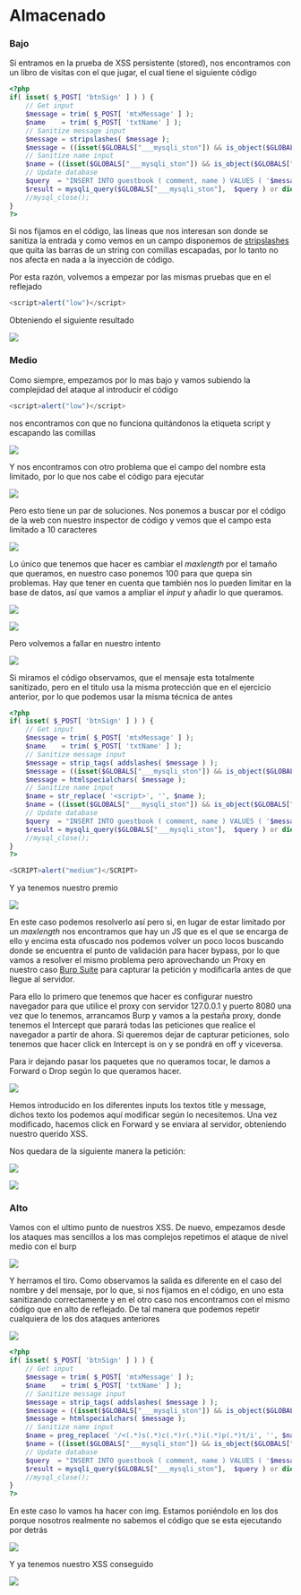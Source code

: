 # Almacenado

### Bajo <a href="#storedlow" id="storedlow"></a>

Si entramos en la prueba de XSS persistente (stored), nos encontramos con un libro de visitas con el que jugar, el cual tiene el siguiente código

```php
<?php
if( isset( $_POST[ 'btnSign' ] ) ) {
    // Get input
    $message = trim( $_POST[ 'mtxMessage' ] );
    $name    = trim( $_POST[ 'txtName' ] );
    // Sanitize message input
    $message = stripslashes( $message );
    $message = ((isset($GLOBALS["___mysqli_ston"]) && is_object($GLOBALS["___mysqli_ston"])) ? mysqli_real_escape_string($GLOBALS["___mysqli_ston"],  $message ) : ((trigger_error("[MySQLConverterToo] Fix the mysql_escape_string() call! This code does not work.", E_USER_ERROR)) ? "" : ""));
    // Sanitize name input
    $name = ((isset($GLOBALS["___mysqli_ston"]) && is_object($GLOBALS["___mysqli_ston"])) ? mysqli_real_escape_string($GLOBALS["___mysqli_ston"],  $name ) : ((trigger_error("[MySQLConverterToo] Fix the mysql_escape_string() call! This code does not work.", E_USER_ERROR)) ? "" : ""));
    // Update database
    $query  = "INSERT INTO guestbook ( comment, name ) VALUES ( '$message', '$name' );";
    $result = mysqli_query($GLOBALS["___mysqli_ston"],  $query ) or die( '<pre>' . ((is_object($GLOBALS["___mysqli_ston"])) ? mysqli_error($GLOBALS["___mysqli_ston"]) : (($___mysqli_res = mysqli_connect_error()) ? $___mysqli_res : false)) . '</pre>' );
    //mysql_close();
}
?>
```

Si nos fijamos en el código, las lineas que nos interesan son donde se sanitiza la entrada y como vemos en un campo disponemos de [stripslashes](http://php.net/manual/es/function.stripslashes.php) que quita las barras de un string con comillas escapadas, por lo tanto no nos afecta en nada a la inyección de código.

Por esta razón, volvemos a empezar por las mismas pruebas que en el reflejado

```javascript
<script>alert("low")</script>
```

Obteniendo el siguiente resultado

![](../.gitbook/assets/3.png)

### Medio <a href="#storedmedium" id="storedmedium"></a>

Como siempre, empezamos por lo mas bajo y vamos subiendo la complejidad del ataque al introducir el código

```javascript
<script>alert("low")</script>
```

nos encontramos con que no funciona quitándonos la etiqueta script y escapando las comillas

![](<../.gitbook/assets/2 (4).png>)

Y nos encontramos con otro problema que el campo del nombre esta limitado, por lo que nos cabe el código para ejecutar

![](<../.gitbook/assets/1 (4).png>)

Pero esto tiene un par de soluciones. Nos ponemos a buscar por el código de la web con nuestro inspector de código y vemos que el campo esta limitado a 10 caracteres

![](<../.gitbook/assets/3 (17).png>)

Lo único que tenemos que hacer es cambiar el _maxlength_ por el tamaño que queramos, en nuestro caso ponemos 100 para que quepa sin problemas. Hay que tener en cuenta que también nos lo pueden limitar en la base de datos, así que vamos a ampliar el _input_ y añadir lo que queramos.

![](<../.gitbook/assets/4 (9).png>)

![](<../.gitbook/assets/5 (4).png>)

Pero volvemos a fallar en nuestro intento

![](<../.gitbook/assets/6 (1).png>)

Si miramos el código observamos, que el mensaje esta totalmente sanitizado, pero en el titulo usa la misma protección que en el ejercicio anterior, por lo que podemos usar la misma técnica de antes

```php
<?php
if( isset( $_POST[ 'btnSign' ] ) ) {
    // Get input
    $message = trim( $_POST[ 'mtxMessage' ] );
    $name    = trim( $_POST[ 'txtName' ] );
    // Sanitize message input
    $message = strip_tags( addslashes( $message ) );
    $message = ((isset($GLOBALS["___mysqli_ston"]) && is_object($GLOBALS["___mysqli_ston"])) ? mysqli_real_escape_string($GLOBALS["___mysqli_ston"],  $message ) : ((trigger_error("[MySQLConverterToo] Fix the mysql_escape_string() call! This code does not work.", E_USER_ERROR)) ? "" : ""));
    $message = htmlspecialchars( $message );
    // Sanitize name input
    $name = str_replace( '<script>', '', $name );
    $name = ((isset($GLOBALS["___mysqli_ston"]) && is_object($GLOBALS["___mysqli_ston"])) ? mysqli_real_escape_string($GLOBALS["___mysqli_ston"],  $name ) : ((trigger_error("[MySQLConverterToo] Fix the mysql_escape_string() call! This code does not work.", E_USER_ERROR)) ? "" : ""));
    // Update database
    $query  = "INSERT INTO guestbook ( comment, name ) VALUES ( '$message', '$name' );";
    $result = mysqli_query($GLOBALS["___mysqli_ston"],  $query ) or die( '<pre>' . ((is_object($GLOBALS["___mysqli_ston"])) ? mysqli_error($GLOBALS["___mysqli_ston"]) : (($___mysqli_res = mysqli_connect_error()) ? $___mysqli_res : false)) . '</pre>' );
    //mysql_close();
}
?>
```

```javascript
<SCRIPT>alert("medium")</SCRIPT>
```

Y ya tenemos nuestro premio

![](<../.gitbook/assets/8 (2).png>)

En este caso podemos resolverlo así pero si, en lugar de estar limitado por un _maxlength_ nos encontramos que hay un JS que es el que se encarga de ello y encima esta ofuscado nos podemos volver un poco locos buscando donde se encuentra el punto de validación para hacer bypass, por lo que vamos a resolver el mismo problema pero aprovechando un Proxy en nuestro caso [Burp Suite](https://portswigger.net/burp) para capturar la petición y modificarla antes de que llegue al servidor.

Para ello lo primero que tenemos que hacer es configurar nuestro navegador para que utilice el proxy con servidor 127.0.0.1 y puerto 8080 una vez que lo tenemos, arrancamos Burp y vamos a la pestaña proxy, donde tenemos el Intercept que parará todas las peticiones que realice el navegador a partir de ahora. Si queremos dejar de capturar peticiones, solo tenemos que hacer click en Intercept is on y se pondrá en off y viceversa.

Para ir dejando pasar los paquetes que no queramos tocar, le damos a Forward o Drop según lo que queramos hacer.

![](../.gitbook/assets/10.png)

Hemos introducido en los diferentes inputs los textos title y message, dichos texto los podemos aquí modificar según lo necesitemos. Una vez modificado, hacemos click en Forward y se enviara al servidor, obteniendo nuestro querido XSS.&#x20;

Nos quedara de la siguiente manera la petición:

![](<../.gitbook/assets/11 (1).png>)

![](../.gitbook/assets/12.png)

### Alto

Vamos con el ultimo punto de nuestros XSS. De nuevo, empezamos desde los ataques mas sencillos a los mas complejos repetimos el ataque de nivel medio con el burp

![](<../.gitbook/assets/1 (16).png>)

Y herramos el tiro. Como observamos la salida es diferente en el caso del nombre y del mensaje, por lo que, si nos fijamos en el código, en uno esta sanitizando correctamente y en el otro caso nos encontramos con el mismo código que en alto de reflejado. De tal manera que podemos repetir cualquiera de los dos ataques anteriores

![](<../.gitbook/assets/2 (16).png>)

```php
<?php
if( isset( $_POST[ 'btnSign' ] ) ) {
    // Get input
    $message = trim( $_POST[ 'mtxMessage' ] );
    $name    = trim( $_POST[ 'txtName' ] );
    // Sanitize message input
    $message = strip_tags( addslashes( $message ) );
    $message = ((isset($GLOBALS["___mysqli_ston"]) && is_object($GLOBALS["___mysqli_ston"])) ? mysqli_real_escape_string($GLOBALS["___mysqli_ston"],  $message ) : ((trigger_error("[MySQLConverterToo] Fix the mysql_escape_string() call! This code does not work.", E_USER_ERROR)) ? "" : ""));
    $message = htmlspecialchars( $message );
    // Sanitize name input
    $name = preg_replace( '/<(.*)s(.*)c(.*)r(.*)i(.*)p(.*)t/i', '', $name );
    $name = ((isset($GLOBALS["___mysqli_ston"]) && is_object($GLOBALS["___mysqli_ston"])) ? mysqli_real_escape_string($GLOBALS["___mysqli_ston"],  $name ) : ((trigger_error("[MySQLConverterToo] Fix the mysql_escape_string() call! This code does not work.", E_USER_ERROR)) ? "" : ""));
    // Update database
    $query  = "INSERT INTO guestbook ( comment, name ) VALUES ( '$message', '$name' );";
    $result = mysqli_query($GLOBALS["___mysqli_ston"],  $query ) or die( '<pre>' . ((is_object($GLOBALS["___mysqli_ston"])) ? mysqli_error($GLOBALS["___mysqli_ston"]) : (($___mysqli_res = mysqli_connect_error()) ? $___mysqli_res : false)) . '</pre>' );
    //mysql_close();
}
?>
```

En este caso lo vamos ha hacer con img. Estamos poniéndolo en los dos porque nosotros realmente no sabemos el código que se esta ejecutando por detrás

![](<../.gitbook/assets/3 (2).png>)

Y ya tenemos nuestro XSS conseguido

![](<../.gitbook/assets/4 (2).png>)

## &#x20;<a href="#dom" id="dom"></a>
